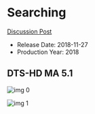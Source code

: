 # Searching

[Discussion Post](https://www.avsforum.com/threads/bass-eq-for-filtered-movies.2995212/post-57170616)

* Release Date: 2018-11-27
* Production Year: 2018

## DTS-HD MA 5.1

![img 0](https://i.imgur.com/WQ1lmHb.jpg)

![img 1](https://i.imgur.com/yB45u0c.png)

